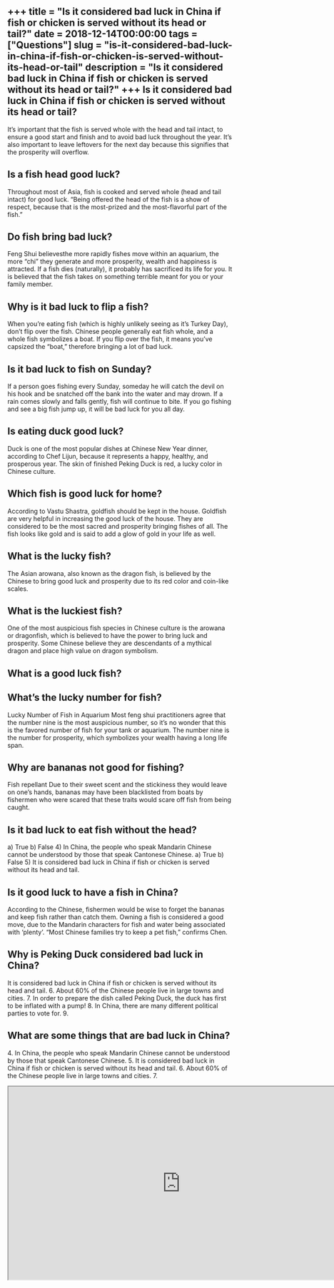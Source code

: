 +++
title = "Is it considered bad luck in China if fish or chicken is served without its head or tail?"
date = 2018-12-14T00:00:00
tags = ["Questions"]
slug = "is-it-considered-bad-luck-in-china-if-fish-or-chicken-is-served-without-its-head-or-tail"
description = "Is it considered bad luck in China if fish or chicken is served without its head or tail?"
+++
Is it considered bad luck in China if fish or chicken is served without its head or tail?
-----------------------------------------------------------------------------------------

It’s important that the fish is served whole with the head and tail intact, to ensure a good start and finish and to avoid bad luck throughout the year. It’s also important to leave leftovers for the next day because this signifies that the prosperity will overflow.

Is a fish head good luck?
-------------------------

Throughout most of Asia, fish is cooked and served whole (head and tail intact) for good luck. “Being offered the head of the fish is a show of respect, because that is the most-prized and the most-flavorful part of the fish.”

Do fish bring bad luck?
-----------------------

Feng Shui believesthe more rapidly fishes move within an aquarium, the more “chi” they generate and more prosperity, wealth and happiness is attracted. If a fish dies (naturally), it probably has sacrificed its life for you. It is believed that the fish takes on something terrible meant for you or your family member.

Why is it bad luck to flip a fish?
----------------------------------

When you’re eating fish (which is highly unlikely seeing as it’s Turkey Day), don’t flip over the fish. Chinese people generally eat fish whole, and a whole fish symbolizes a boat. If you flip over the fish, it means you’ve capsized the “boat,” therefore bringing a lot of bad luck.

Is it bad luck to fish on Sunday?
---------------------------------

If a person goes fishing every Sunday, someday he will catch the devil on his hook and be snatched off the bank into the water and may drown. If a rain comes slowly and falls gently, fish will continue to bite. If you go fishing and see a big fish jump up, it will be bad luck for you all day.

Is eating duck good luck?
-------------------------

Duck is one of the most popular dishes at Chinese New Year dinner, according to Chef Lijun, because it represents a happy, healthy, and prosperous year. The skin of finished Peking Duck is red, a lucky color in Chinese culture.

Which fish is good luck for home?
---------------------------------

According to Vastu Shastra, goldfish should be kept in the house. Goldfish are very helpful in increasing the good luck of the house. They are considered to be the most sacred and prosperity bringing fishes of all. The fish looks like gold and is said to add a glow of gold in your life as well.

What is the lucky fish?
-----------------------

The Asian arowana, also known as the dragon fish, is believed by the Chinese to bring good luck and prosperity due to its red color and coin-like scales.

What is the luckiest fish?
--------------------------

One of the most auspicious fish species in Chinese culture is the arowana or dragonfish, which is believed to have the power to bring luck and prosperity. Some Chinese believe they are descendants of a mythical dragon and place high value on dragon symbolism.

What is a good luck fish?
-------------------------

What’s the lucky number for fish?
---------------------------------

Lucky Number of Fish in Aquarium Most feng shui practitioners agree that the number nine is the most auspicious number, so it’s no wonder that this is the favored number of fish for your tank or aquarium. The number nine is the number for prosperity, which symbolizes your wealth having a long life span.

Why are bananas not good for fishing?
-------------------------------------

Fish repellant Due to their sweet scent and the stickiness they would leave on one’s hands, bananas may have been blacklisted from boats by fishermen who were scared that these traits would scare off fish from being caught.

Is it bad luck to eat fish without the head?
--------------------------------------------

a) True b) False 4) In China, the people who speak Mandarin Chinese cannot be understood by those that speak Cantonese Chinese. a) True b) False 5) It is considered bad luck in China if fish or chicken is served without its head and tail.

Is it good luck to have a fish in China?
----------------------------------------

According to the Chinese, fishermen would be wise to forget the bananas and keep fish rather than catch them. Owning a fish is considered a good move, due to the Mandarin characters for fish and water being associated with ‘plenty’. “Most Chinese families try to keep a pet fish,” confirms Chen.

Why is Peking Duck considered bad luck in China?
------------------------------------------------

It is considered bad luck in China if fish or chicken is served without its head and tail. 6. About 60% of the Chinese people live in large towns and cities. 7. In order to prepare the dish called Peking Duck, the duck has first to be inflated with a pump! 8. In China, there are many different political parties to vote for. 9.

What are some things that are bad luck in China?
------------------------------------------------

4\. In China, the people who speak Mandarin Chinese cannot be understood by those that speak Cantonese Chinese. 5. It is considered bad luck in China if fish or chicken is served without its head and tail. 6. About 60% of the Chinese people live in large towns and cities. 7.

<iframe allow="accelerometer; autoplay; clipboard-write; encrypted-media; gyroscope; picture-in-picture" allowfullscreen="" class="__youtube_prefs__  epyt-is-override  no-lazyload" data-no-lazy="1" data-origheight="433" data-origwidth="770" data-skipgform_ajax_framebjll="" height="433" id="_ytid_52180" loading="lazy" src="https://www.youtube.com/embed/Htq45X4qypU?enablejsapi=1&autoplay=0&cc_load_policy=0&cc_lang_pref=&iv_load_policy=1&loop=0&modestbranding=0&rel=1&fs=1&playsinline=0&autohide=2&theme=dark&color=red&controls=1&" title="YouTube player" width="770"></iframe>